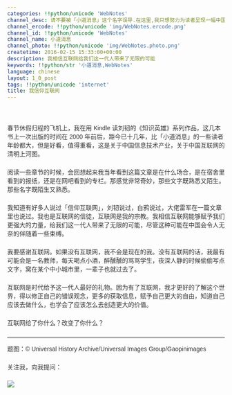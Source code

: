 ```yaml
---
categories: !!python/unicode 'WebNotes'
channel_desc: 请不要被「小道消息」这个名字误导.在这里,我只想努力为读者呈现一幅中国互联网的清明上河图.
channel_ercode: !!python/unicode 'img/WebNotes.ercode.png'
channel_id: !!python/unicode 'WebNotes'
channel_name: 小道消息
channel_photo: !!python/unicode 'img/WebNotes.photo.png'
createtime: 2016-02-15 15:33:00+00:00
description: 我相信互联网给我们这一代人带来了无限的可能
keywords: !!python/str '小道消息,WebNotes'
language: chinese
layout: 1_0_post
tags: !!python/unicode 'internet'
title: 我信仰互联网
---
```

<div class="rich_media_content" id="js_content">
<p style="font-family: Avenir, sans-serif; border: 0px; margin-top: 2px; margin-bottom: 22px; outline: 0px; color: rgb(51, 51, 51); white-space: normal;">
<br/>
</p>
<p style="font-family: Avenir, sans-serif; border: 0px; margin-top: 2px; margin-bottom: 22px; outline: 0px; color: rgb(51, 51, 51); white-space: normal;">
         春节休假归程的飞机上，我在用 Kindle 读刘韧的《知识英雄》系列作品，这几本书上一次出版的时间在 2000 年前后，距今已十几年，比「小道消息」的一些读者年龄都大，但是好看，值得重看，这是关于中国信息技术产业，关于中国互联网的清明上河图。
        </p>
<p style="font-family: Avenir, sans-serif; border: 0px; margin-top: 2px; margin-bottom: 22px; outline: 0px; color: rgb(51, 51, 51); white-space: normal;">
         阅读一些章节的时候，会回想起来我当年看到这篇文章是在什么场合，是在宿舍里看到的报纸，还是在网吧看到的专栏。那感觉非常奇妙，那些文字既熟悉又陌生。那些名字既陌生又熟悉。
        </p>
<p style="font-family: Avenir, sans-serif; border: 0px; margin-top: 2px; margin-bottom: 22px; outline: 0px; color: rgb(51, 51, 51); white-space: normal;">
         我知道有好多人说过「信仰互联网」，刘韧说过，白鸦说过，大佬雷军在一篇文章里也说过。我也是互联网的信徒，互联网是我的宗教。我相信互联网能够赋予我们更强大的力量，给我们这一代人带来了无限的可能，尽管这种可能在中国会令人无奈的伴随着一些束缚。
        </p>
<p style="font-family: Avenir, sans-serif; border: 0px; margin-top: 2px; margin-bottom: 22px; outline: 0px; color: rgb(51, 51, 51); white-space: normal;">
         我要感谢互联网。如果没有互联网，我不会是现在的我。没有互联网的话，我最有可能会是一名教师，每天喝点小酒，醉醺醺的骂骂学生，夜深人静的时候偷偷写点文字，窝在某个中小城市里，一辈子也就过去了。
        </p>
<p style="font-family: Avenir, sans-serif; border: 0px; margin-top: 2px; margin-bottom: 22px; outline: 0px; color: rgb(51, 51, 51); white-space: normal;">
         互联网是时代给予这一代人最好的礼物。因为有了互联网，我才更好的了解这个世界，得以修正自己的错误观念，更多的获取信息，赋予自己更大的自由，知道自己应该去做什么，也学会了应该怎么去创造更大的价值。
        </p>
<p style="font-family: Avenir, sans-serif; border: 0px; margin-top: 2px; margin-bottom: 22px; outline: 0px; color: rgb(51, 51, 51); white-space: normal;">
         互联网给了你什么？改变了你什么？
        </p>
<hr style="font-family: Avenir, sans-serif; border-right-width: 0px; border-bottom-width: 0px; border-left-width: 0px; border-top-style: solid; border-top-color: rgb(234, 234, 234); height: 1px; margin-top: 1em; margin-bottom: 1em; color: rgb(51, 51, 51); white-space: normal;"/>
<p style="font-family: Avenir, sans-serif; border: 0px; margin-top: 2px; margin-bottom: 22px; outline: 0px; color: rgb(51, 51, 51); white-space: normal;">
         题图：© Universal History Archive/Universal Images Group/Gaopinimages
        </p>
<p style="font-family: Avenir, sans-serif; border: 0px; margin-top: 2px; margin-bottom: 22px; outline: 0px; color: rgb(51, 51, 51); white-space: normal;">
         关注我，向我提问：
        </p>
<p style="font-family: Avenir, sans-serif; border: 0px; margin-top: 2px; margin-bottom: 22px; outline: 0px; color: rgb(51, 51, 51); white-space: normal;">
<img data-ratio="1" data-s="300,640" data-src="" data-type="jpeg" data-w="430" src="{{ '/img/ow5rEn8QGlEiciaAtlKeSpiaEL0T18gMw62flqDpOXwX3ZaW181hicyrNYeB55Rr0tEYhkEKzww1fEBoFDD81Siabuw.jpeg' | prepend: site.img | replace: '//','/' }}"/>
<br/>
</p>
<p>
<br/>
</p>
</div>